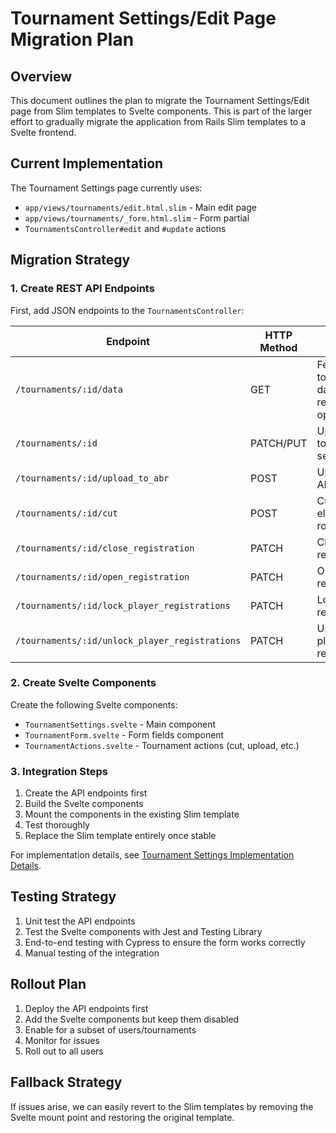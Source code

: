 # Tournament Settings/Edit Page Migration Plan

## Overview

This document outlines the plan to migrate the Tournament Settings/Edit page from Slim templates to Svelte components. This is part of the larger effort to gradually migrate the application from Rails Slim templates to a Svelte frontend.

## Current Implementation

The Tournament Settings page currently uses:
- `app/views/tournaments/edit.html.slim` - Main edit page
- `app/views/tournaments/_form.html.slim` - Form partial
- `TournamentsController#edit` and `#update` actions

## Migration Strategy

### 1. Create REST API Endpoints

First, add JSON endpoints to the `TournamentsController`:

| Endpoint | HTTP Method | Purpose |
|----------|------------|---------|
| `/tournaments/:id/data` | GET | Fetch tournament data and related options |
| `/tournaments/:id` | PATCH/PUT | Update tournament settings |
| `/tournaments/:id/upload_to_abr` | POST | Upload to ABR |
| `/tournaments/:id/cut` | POST | Cut to elimination rounds |
| `/tournaments/:id/close_registration` | PATCH | Close registration |
| `/tournaments/:id/open_registration` | PATCH | Open registration |
| `/tournaments/:id/lock_player_registrations` | PATCH | Lock player registrations |
| `/tournaments/:id/unlock_player_registrations` | PATCH | Unlock player registrations |

### 2. Create Svelte Components

Create the following Svelte components:

- `TournamentSettings.svelte` - Main component
- `TournamentForm.svelte` - Form fields component
- `TournamentActions.svelte` - Tournament actions (cut, upload, etc.)

### 3. Integration Steps

1. Create the API endpoints first
2. Build the Svelte components
3. Mount the components in the existing Slim template
4. Test thoroughly
5. Replace the Slim template entirely once stable

For implementation details, see [Tournament Settings Implementation Details](tournament_settings_implementation.md).

## Testing Strategy

1. Unit test the API endpoints
2. Test the Svelte components with Jest and Testing Library
3. End-to-end testing with Cypress to ensure the form works correctly
4. Manual testing of the integration

## Rollout Plan

1. Deploy the API endpoints first
2. Add the Svelte components but keep them disabled
3. Enable for a subset of users/tournaments
4. Monitor for issues
5. Roll out to all users

## Fallback Strategy

If issues arise, we can easily revert to the Slim templates by removing the Svelte mount point and restoring the original template.